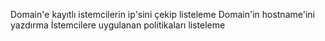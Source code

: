 Domain'e kayıtlı istemcilerin ip'sini çekip listeleme
Domain'in hostname'ini yazdırma
İstemcilere uygulanan politikaları listeleme
